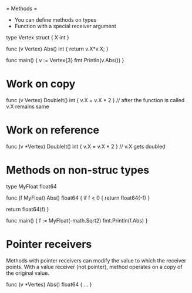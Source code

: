 = Methods =
- You can define methods on types
- Function with a special receiver argument

type Vertex struct {
  X int
}

func (v Vertex) Abs() int {
  return v.X*v.X;
}

func main() {
  v := Vertex{3}
  fmt.Println(v.Abs())
}

# Work on copy
func (v Vertex) DoubleIt() int {
  v.X = v.X * 2
}
// after the function is called v.X remains same

# Work on reference

func (v *Vertex) DoubleIt() int {
  v.X = v.X * 2
}
// v.X gets doubled

# Methods on non-struc types

type MyFloat float64

func (f MyFloat) Abs() float64 {
  if f < 0 {
    return float64(-f)
  }

  return float64(f)
}


func main() {
  f := MyFloat(-math.Sqrt2)
  fmt.Println(f.Abs)
}


# Pointer receivers
Methods with pointer receivers can modify the value to which the receiver points.
With a value receiver (not pointer), method operates on a copy of the original value.

func (v *Vertes) Abs() float64 { ... }
